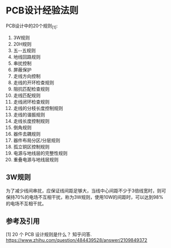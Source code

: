 # PCB设计经验法则

PCB设计中的20个规则<sub>[1]</sub>:

1. 3W规则
2. 20H规则
3. 五--五规则
4. 地线回路规则
5. 串扰控制
6. 屏蔽保护
7. 走线方向控制
8. 走线的开环检查规则
9. 阻抗匹配检查规则
10. 走线匹配规则
11. 走线闭环检查规则
12. 走线的分枝长度控制规则
13. 走线的谐振规则
14. 走线长度控制规则
15. 倒角规则
16. 器件去耦规则
17. 器件布局分区/分层规则
18. 孤立铜区控制规则
19. 电源与地线层的完整性规则
20. 重叠电源与地线层规则

## 3W规则

为了减少线间串扰，应保证线间距足够大，当线中心间距不少于3倍线宽时，则可保持70%的电场不互相干扰，称为3W规则，使用10W的间距时，可以达到98%的电场不互相干扰。

## 

## 参考及引用

[1] 20 个 PCB 设计规则是什么？ 知乎问答. <https://www.zhihu.com/question/484439528/answer/2109849372>
